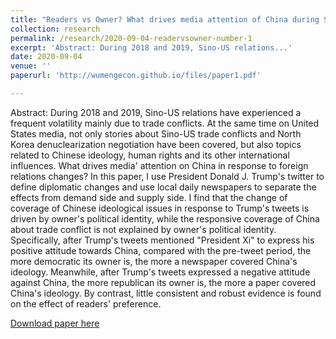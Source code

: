 ```yaml
---
title: "Readers vs Owner? What drives media attention of China during Sino-US trade conflict"
collection: research
permalink: /research/2020-09-04-readervsowner-number-1
excerpt: 'Abstract: During 2018 and 2019, Sino-US relations...'
date: 2020-09-04
venue: ''
paperurl: 'http://wumengecon.github.io/files/paper1.pdf'

---
```

Abstract: 
During 2018 and 2019, Sino-US relations have experienced a frequent volatility mainly due to trade conflicts. At the same time on United States media, not only stories about Sino-US trade conflicts and North Korea denuclearization negotiation have been covered, but also topics related to Chinese ideology, human rights and its other international influences. What drives media' attention on China in response to foreign relations changes? In this paper, I use President Donald J. Trump's twitter to define diplomatic changes and use local daily newspapers to separate the effects from demand side and supply side. I find that the change of coverage of Chinese ideological issues in response to Trump's tweets is driven by owner's political identity, while the responsive coverage of China about trade conflict is not explained by owner's political identity. Specifically, after Trump's tweets mentioned "President Xi" to express his positive attitude towards China, compared with the pre-tweet period, the more democratic its  owner is, the more a newspaper covered China's ideology. Meanwhile, after Trump's tweets expressed a negative attitude against China, the more republican its owner is, the more a paper covered China's ideology. By contrast, little consistent and robust evidence is found on the effect of readers' preference. 

[Download paper here](http://wumengecon.github.io/files/paper1.pdf)

